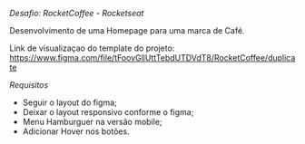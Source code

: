 *Desafio: RocketCoffee - Rocketseat*

Desenvolvimento de uma Homepage para uma marca de Café.

Link de visualizaçao do template do projeto:
https://www.figma.com/file/tFoovGllUttTebdUTDVdT8/RocketCoffee/duplicate

*Requisitos*

* Seguir o layout do figma;
* Deixar o layout responsivo conforme o figma;
* Menu Hamburguer na versão mobile;
* Adicionar Hover nos botões.

